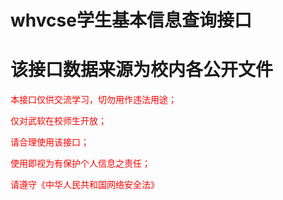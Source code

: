 # whvcse学生基本信息查询接口

# 该接口数据来源为校内各公开文件
<font color=red>本接口仅供交流学习，切勿用作违法用途；

仅对武软在校师生开放；

请合理使用该接口；

使用即视为有保护个人信息之责任；

请遵守《中华人民共和国网络安全法》
</font>


